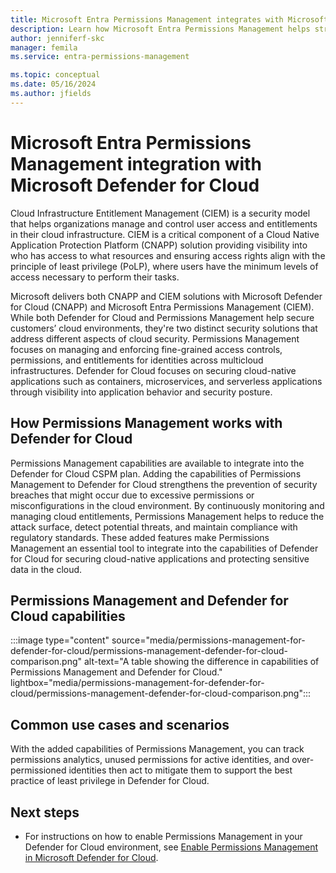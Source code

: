 ```yaml
---
title: Microsoft Entra Permissions Management integrates with Microsoft Defender for Cloud
description: Learn how Microsoft Entra Permissions Management helps strengthen security in cloud environments as an enhancement for Defender for Cloud
author: jenniferf-skc
manager: femila
ms.service: entra-permissions-management

ms.topic: conceptual
ms.date: 05/16/2024
ms.author: jfields
---
```


# Microsoft Entra Permissions Management integration with Microsoft Defender for Cloud

Cloud Infrastructure Entitlement Management (CIEM) is a security model that helps organizations manage and control user access and entitlements in their cloud infrastructure. CIEM is a critical component of a Cloud Native Application Protection Platform (CNAPP) solution providing visibility into who has access to what resources and ensuring access rights align with the principle of least privilege (PoLP), where users have the minimum levels of access necessary to perform their tasks.  
 
Microsoft delivers both CNAPP and CIEM solutions with Microsoft Defender for Cloud (CNAPP) and Microsoft Entra Permissions Management (CIEM). While both Defender for Cloud and Permissions Management help secure customers’ cloud environments, they're two distinct security solutions that address different aspects of cloud security. Permissions Management focuses on managing and enforcing fine-grained access controls, permissions, and entitlements for identities across multicloud infrastructures. Defender for Cloud focuses on securing cloud-native applications such as containers, microservices, and serverless applications through visibility into application behavior and security posture.  

## How Permissions Management works with Defender for Cloud

Permissions Management capabilities are available to integrate into the Defender for Cloud CSPM plan. Adding the capabilities of Permissions Management to Defender for Cloud strengthens the prevention of security breaches that might occur due to excessive permissions or misconfigurations in the cloud environment. By continuously monitoring and managing cloud entitlements, Permissions Management helps to reduce the attack surface, detect potential threats, and maintain compliance with regulatory standards. These added features make Permissions Management an essential tool to integrate into the capabilities of Defender for Cloud for securing cloud-native applications and protecting sensitive data in the cloud. 


## Permissions Management and Defender for Cloud capabilities

:::image type="content" source="media/permissions-management-for-defender-for-cloud/permissions-management-defender-for-cloud-comparison.png" alt-text="A table showing the difference in capabilities of Permissions Management and Defender for Cloud." lightbox="media/permissions-management-for-defender-for-cloud/permissions-management-defender-for-cloud-comparison.png":::



## Common use cases and scenarios

With the added capabilities of Permissions Management, you can track permissions analytics, unused permissions for active identities, and over-permissioned identities then act to mitigate them to support the best practice of least privilege in Defender for Cloud. 



## Next steps

- For instructions on how to enable Permissions Management in your Defender for Cloud environment, see [Enable Permissions Management in Microsoft Defender for Cloud](https://go.microsoft.com/fwlink/?linkid=2252561).
